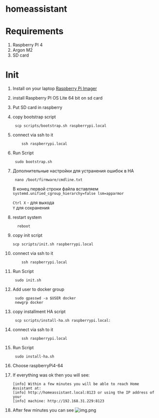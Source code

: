 # homeassistant

# Requirements

1. Raspberry PI 4
2. Argon M2
3. SD card

# Init

1. Install on your laptop [Raspberry Pi Imager](https://www.raspberrypi.com/software/)
2. install Raspberry PI OS Lite 64 bit on sd card
3. Put SD card in raspberry
4. copy bootstrap script
    ```shell
     scp scripts/bootstrap.sh raspberrypi.local 
    ```
5. connect via ssh to it
   ```shell
       ssh raspberrypi.local 
   ```
6. Run Script
    ```shell
     sudo bootstrap.sh
   ```
7. Дополнительные настройки для устранения ошибок в НА
   ```shell
    nano /boot/firmware/cmdline.txt
   ```
   В конец первой строки файла вставляем
   `systemd.unified_cgroup_hierarchy=false lsm=apparmor`

   `Ctrl X` - для выхода    
   `Y` для сохранения
8. restart system
    ```shell
      reboot
    ```
9. copy init script
   ```shell
   scp scripts/init.sh raspberrypi.local
    ```
10. connect via ssh to it
    ```shell
        ssh raspberrypi.local 
    ```
11. Run Script
     ```shell
      sudo init.sh
     ```
12. Add user to docker group
    ```shell
     sudo gpasswd -a $USER docker
     newgrp docker
    ```
13. copy installment HA script
     ```shell
      scp scripts/install-ha.sh raspberrypi.local:
     ```
14. connect via ssh to it
    ```shell
        ssh raspberrypi.local 
    ```
15. Run Script
     ```shell
      sudo install-ha.sh
    ```
16. Choose raspberryPi4-64
17. If everything was ok then you will see: 
    ```
    [info] Within a few minutes you will be able to reach Home Assistant at:
    [info] http://homeassistant.local:8123 or using the IP address of your
    [info] machine: http://192.168.31.229:8123
    ```
18. After few minutes you can see
![img.png](imgs/img.png)